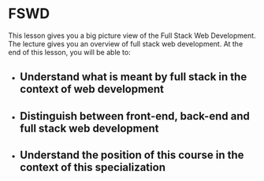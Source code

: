 # FSWD
This lesson gives you a big picture view of the Full Stack Web Development. The lecture gives you an overview of full stack web development. At the end of this lesson, you will be able to:

- ## Understand what is meant by full stack in the context of web development

- ## Distinguish between front-end, back-end and full stack web development

- ## Understand the position of this course in the context of this specialization
